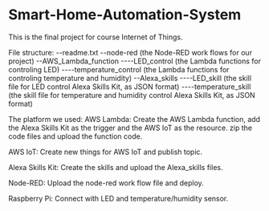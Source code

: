 # Smart-Home-Automation-System
This is the final project for course Internet of Things.

File structure:
--readme.txt
--node-red (the Node-RED work flows for our project)
--AWS_Lambda_function
----LED_control (the Lambda functions for controling LED)
----temperature_control (the Lambda functions for controling temperature and humidity)
--Alexa_skills
----LED_skill (the skill file for LED control Alexa Skills Kit, as JSON format)
----temperature_skill (the skill file for temperature and humidity control Alexa Skills Kit, as JSON format)

The platform we used:
AWS Lambda:
Create the AWS Lambda function, add the Alexa Skills Kit as the trigger and the AWS IoT as the resource.
zip the code files and upload the function code.

AWS IoT:
Create new things for AWS IoT and publish topic.

Alexa Skills Kit:
Create the skills and upload the Alexa_skills files.

Node-RED:
Upload the node-red work flow file and deploy.

Raspberry Pi:
Connect with LED and temperature/humidity sensor.
